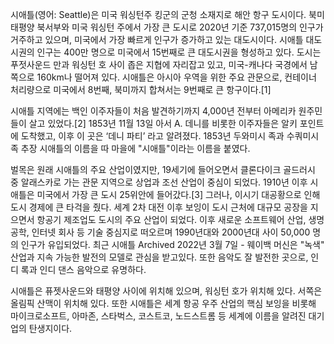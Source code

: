 시애틀(영어: Seattle)은 미국 워싱턴주 킹군의 군청 소재지로 해안 항구 도시이다. 북미 태평양 북서부와 미국 워싱턴 주에서 가장 큰 도시로 2020년 기준 737,015명의 인구가 거주하고 있으며, 미국에서 가장 빠르게 인구가 증가하고 있는 대도시이다. 시애틀 대도시권의 인구는 400만 명으로 미국에서 15번째로 큰 대도시권을 형성하고 있다. 도시는 푸젓사운드 만과 워싱턴 호 사이 좁은 지협에 자리잡고 있고, 미국-캐나다 국경에서 남쪽으로 160km나 떨어져 있다. 시애틀은 아시아 우역을 위한 주요 관문으로, 컨테이너 처리량으로 미국에서 8번째, 북미까지 합쳐서는 9번째로 큰 항구이다.[1]

시애틀 지역에는 백인 이주자들이 처음 발견하기까지 4,000년 전부터 아메리카 원주민들이 살고 있었다.[2] 1853년 11월 13일 아서 A. 데니를 비롯한 이주자들은 알키 포인트에 도착했고, 이후 이 곳은 ‘데니 파티’ 라고 알려졌다. 1853년 두와미시 족과 수쿼미시 족 추장 시애틀의 이름을 따 마을에 "시애틀"이라는 이름을 붙였다.

벌목은 원래 시애틀의 주요 산업이였지만, 19세기에 들어오면서 클론다이크 골드러시 중 알래스카로 가는 관문 지역으로 상업과 조선 산업이 중심이 되었다. 1910년 이후 시애틀은 미국에서 가장 큰 도시 25위안에 들어갔다.[3] 그러나, 이시기 대공황으로 인해 도시 경제에 큰 타걱을 줬다. 세계 2차 대전 이후 보잉이 도시 근처에 대규모 공장을 지으면서 항공기 제조업도 도시의 주요 산업이 되었다. 이후 새로운 소프트웨어 산업, 생명공학, 인터넷 회사 등 기술 중심지로 떠오르며 1990년대와 2000년대 사이 50,000 명의 인구가 유입되었다. 최근 시애틀 Archived 2022년 3월 7일 - 웨이백 머신은 "녹색" 산업과 지속 가능한 발전의 모델로 관심을 받고있다. 또한 음악도 잘 발전한 곳으로, 인디 록과 인디 댄스 음악으로 유명하다.

시애틀은 퓨젯사운드와 태평양 사이에 위치해 있으며, 워싱턴 호가 위치해 있다. 서쪽은 올림픽 산맥이 위치해 있다. 또한 시애틀은 세계 항공 우주 산업의 핵심 보잉을 비롯해 마이크로소프트, 아마존, 스타벅스, 코스트코, 노드스트롬 등 세계에 이름을 알려진 대기업의 탄생지이다. 